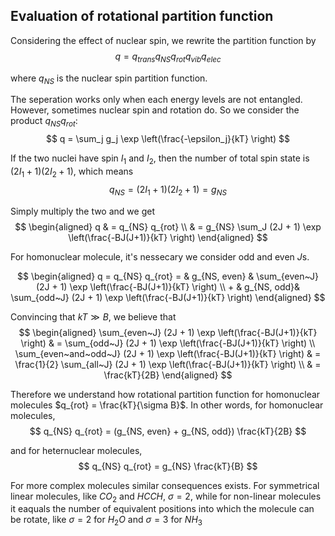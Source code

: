 ## Evaluation of rotational partition function

Considering the effect of nuclear spin, we rewrite the partition function by
$$
q = q_{trans} q_{NS} q_{rot} q_{vib} q_{elec}
$$

where $q_{NS}$ is the nuclear spin partition function.

The seperation works only when each energy levels are not entangled. However, sometimes nuclear spin and rotation do. So we consider the product $q_{NS} q_{rot}$:
$$
q = \sum_j g_j \exp \left(\frac{-\epsilon_j}{kT} \right)
$$

If the two nuclei have spin $I_1$ and $I_2$, then the number of total spin state is $(2I_1 + 1)(2I_2 + 1)$, which means 
$$
q_{NS} = (2I_1 + 1)(2I_2 + 1) = g_{NS}
$$

Simply multiply the two and we get
$$
\begin{aligned}
q & = q_{NS} q_{rot} \\
& = g_{NS} \sum_J (2J + 1) \exp \left(\frac{-BJ(J+1)}{kT} \right)
\end{aligned}
$$

For homonuclear molecule, it's nessecary we consider odd and even $J$s.

$$
\begin{aligned}
    q = q_{NS} q_{rot} = & g_{NS, even} & \sum_{even~J} (2J + 1) \exp \left(\frac{-BJ(J+1)}{kT} \right) \\
    + & g_{NS, odd}& \sum_{odd~J} (2J + 1) \exp \left(\frac{-BJ(J+1)}{kT} \right)
\end{aligned}
$$

Convincing that $kT \gg B$, we believe that
$$
\begin{aligned}
\sum_{even~J} (2J + 1) \exp \left(\frac{-BJ(J+1)}{kT} \right) & = \sum_{odd~J} (2J + 1) \exp \left(\frac{-BJ(J+1)}{kT} \right) \\
\sum_{even~and~odd~J} (2J + 1) \exp \left(\frac{-BJ(J+1)}{kT} \right) & = \frac{1}{2} \sum_{all~J} (2J + 1) \exp \left(\frac{-BJ(J+1)}{kT} \right) \\
& = \frac{kT}{2B}
\end{aligned}
$$

Therefore we understand how rotational partition function for homonuclear molecules $q_{rot} = \frac{kT}{\sigma B}$. In other words, for homonuclear molecules,
$$
q_{NS} q_{rot} = (g_{NS, even} + g_{NS, odd}) \frac{kT}{2B} 
$$

and for heternuclear molecules, 
$$
q_{NS} q_{rot} = g_{NS} \frac{kT}{B}
$$

For more complex molecules similar consequences exists. For symmetrical linear molecules, like $CO_2$ and $HCCH$, $\sigma = 2$, while for non-linear molecules it eaquals the number of equivalent positions into which the molecule can be rotate, like $\sigma = 2$ for $H_2O$ and $\sigma = 3$ for $NH_3$
